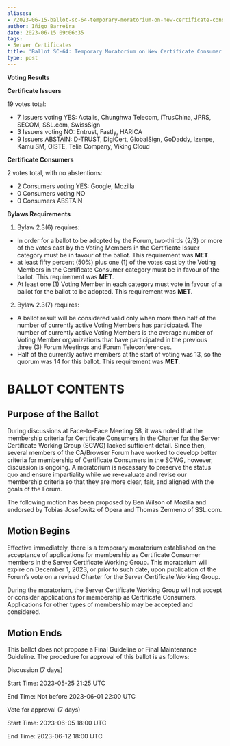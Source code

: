```yaml
---
aliases:
- /2023-06-15-ballot-sc-64-temporary-moratorium-on-new-certificate-consumer-memberships/
author: Iñigo Barreira
date: 2023-06-15 09:06:35
tags:
- Server Certificates
title: 'Ballot SC-64: Temporary Moratorium on New Certificate Consumer Memberships'
type: post
---
```


**Voting Results**

**Certificate Issuers**

19 votes total:

- 7 Issuers voting YES: Actalis, Chunghwa Telecom, iTrusChina, JPRS, SECOM, SSL.com, SwissSign
- 3 Issuers voting NO: Entrust, Fastly, HARICA
- 9 Issuers ABSTAIN: D-TRUST, DigiCert, GlobalSign, GoDaddy, Izenpe, Kamu SM, OISTE, Telia Company, Viking Cloud

**Certificate Consumers**

2 votes total, with no abstentions:

- 2 Consumers voting YES: Google, Mozilla
- 0 Consumers voting NO
- 0 Consumers ABSTAIN

**Bylaws Requirements**

1. Bylaw 2.3(6) requires:

- In order for a ballot to be adopted by the Forum, two‐thirds (2/3) or more of the votes cast by the Voting Members in the Certificate Issuer category must be in favour of the ballot. This requirement was **MET**.
- at least fifty percent (50%) plus one (1) of the votes cast by the Voting Members in the Certificate Consumer category must be in favour of the ballot. This requirement was **MET**.
- At least one (1) Voting Member in each category must vote in favour of a ballot for the ballot to be adopted. This requirement was **MET**.

2. Bylaw 2.3(7) requires:

- A ballot result will be considered valid only when more than half of the number of currently active Voting Members has participated. The number of currently active Voting Members is the average number of Voting Member organizations that have participated in the previous three (3) Forum Meetings and Forum Teleconferences.
- Half of the currently active members at the start of voting was 13, so the quorum was 14 for this ballot. This requirement was **MET**.

# BALLOT CONTENTS

## Purpose of the Ballot

During discussions at Face-to-Face Meeting 58, it was noted that the membership criteria for Certificate Consumers in the Charter for the Server Certificate Working Group (SCWG) lacked sufficient detail. Since then, several members of the CA/Browser Forum have worked to develop better criteria for membership of Certificate Consumers in the SCWG, however, discussion is ongoing. A moratorium is necessary to preserve the status quo and ensure impartiality while we re-evaluate and revise our membership criteria so that they are more clear, fair, and aligned with the goals of the Forum.

The following motion has been proposed by Ben Wilson of Mozilla and endorsed by Tobias Josefowitz of Opera and Thomas Zermeno of SSL.com.

## Motion Begins

Effective immediately, there is a temporary moratorium established on the acceptance of applications for membership as Certificate Consumer members in the Server Certificate Working Group. This moratorium will expire on December 1, 2023, or prior to such date, upon publication of the Forum’s vote on a revised Charter for the Server Certificate Working Group.

During the moratorium, the Server Certificate Working Group will not accept or consider applications for membership as Certificate Consumers. Applications for other types of membership may be accepted and considered.

## Motion Ends

This ballot does not propose a Final Guideline or Final Maintenance Guideline. The procedure for approval of this ballot is as follows:

Discussion (7 days)

Start Time: 2023-05-25 21:25 UTC

End Time: Not before 2023-06-01 22:00 UTC

Vote for approval (7 days)

Start Time: 2023-06-05 18:00 UTC

End Time: 2023-06-12 18:00 UTC